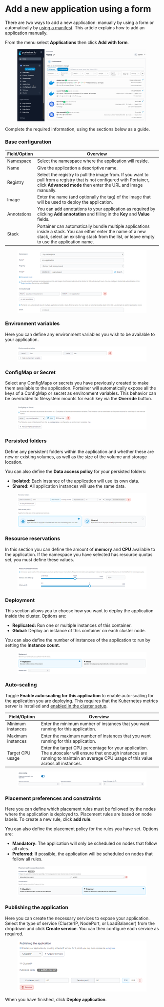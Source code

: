 # Add a new application using a form

There are two ways to add a new application: manually by using a form or automatically by [using a manifest](manifest.md). This article explains how to add an application manually.

From the menu select **Applications** then click **Add with form**.

<figure><img src="../../../.gitbook/assets/2.15-k8s_kubernetes_apps_add_with_form.gif" alt=""><figcaption></figcaption></figure>

Complete the required information, using the sections below as a guide.

### Base configuration

| Field/Option | Overview                                                                                                                                                                                                   |
| ------------ | ---------------------------------------------------------------------------------------------------------------------------------------------------------------------------------------------------------- |
| Namespace    | Select the namespace where the application will reside.                                                                                                                                                    |
| Name         | Give the application a descriptive name.                                                                                                                                                                   |
| Registry     | Select the registry to pull the image from. If you want to pull from a registry that is not configured with Portainer, click **Advanced mode** then enter the URL and image manually.                      |
| Image        | Enter the name (and optionally the tag) of the image that will be used to deploy the application.                                                                                                          |
| Annotations  | You can add annotations to your application as required by clicking **Add annotation** and filling in the **Key** and **Value** fields.                                                                    |
| Stack        | Portainer can automatically bundle multiple applications inside a stack. You can either enter the name of a new stack, select an existing stack from the list, or leave empty to use the application name. |

<figure><img src="../../../.gitbook/assets/2.18-k8s-applications-add-name.png" alt=""><figcaption></figcaption></figure>

### Environment variables

Here you can define any environment variables you wish to be available to your application.

<figure><img src="../../../.gitbook/assets/2.18-k8s-applications-add-envvar.png" alt=""><figcaption></figcaption></figure>

### ConfigMap or Secret

Select any ConfigMaps or secrets you have previously created to make them available to the application. Portainer will automatically expose all the keys of a ConfigMap or secret as environment variables. This behavior can be overridden to filesystem mounts for each key via the **Override** button.

<figure><img src="../../../.gitbook/assets/2.18-k8s-applications-add-configmap.png" alt=""><figcaption></figcaption></figure>

### Persisted folders

Define any persistent folders within the application and whether these are new or existing volumes, as well as the size of the volume and storage location.

You can also define the **Data access policy** for your persisted folders:

* **Isolated:** Each instance of the application will use its own data.
* **Shared**: All application instances will use the same data.

<figure><img src="../../../.gitbook/assets/2.18-k8s-applications-add-persisted.png" alt=""><figcaption></figcaption></figure>

### Resource reservations

In this section you can define the amount of **memory** and **CPU** available to the application. If the namespace you have selected has resource quotas set, you must define these values.

<figure><img src="../../../.gitbook/assets/2.18-k8s-applications-add-resourcequota.png" alt=""><figcaption></figcaption></figure>

### Deployment

This section allows you to choose how you want to deploy the application inside the cluster. Options are:

* **Replicated:** Run one or multiple instances of this container.
* **Global:** Deploy an instance of this container on each cluster node.

You can also define the number of instances of the application to run by setting the **Instance count**.

<figure><img src="../../../.gitbook/assets/2.15-kubernetes_applications_add_form_deployment.png" alt=""><figcaption></figcaption></figure>

### Auto-scaling

Toggle **Enable auto scaling for this application** to enable auto-scaling for the application you are deploying. This requires that the Kubernetes metrics server is installed and [enabled in the cluster setup](../cluster/setup.md#resources-and-metrics).

| Field/Option      | Overview                                                                                                                                                                                |
| ----------------- | --------------------------------------------------------------------------------------------------------------------------------------------------------------------------------------- |
| Minimum instances | Enter the minimum number of instances that you want running for this application.                                                                                                       |
| Maximum instances | Enter the maximum number of instances that you want running for this application.                                                                                                       |
| Target CPU usage  | Enter the target CPU percentage for your application. The autoscaler will ensure that enough instances are running to maintain an average CPU usage of this value across all instances. |

<figure><img src="../../../.gitbook/assets/2.15-kubernetes_applications_add_form_autoscaling.png" alt=""><figcaption></figcaption></figure>

### Placement preferences and constraints

Here you can define which placement rules must be followed by the nodes where the application is deployed to. Placement rules are based on node labels. To create a new rule, click **add rule**.

You can also define the placement policy for the rules you have set. Options are:

* **Mandatory:** The application will only be scheduled on nodes that follow all rules.
* **Preferred**: If possible, the application will be scheduled on nodes that follow all rules.

<figure><img src="../../../.gitbook/assets/2.15-kubernetes_applications_add_form_placements.png" alt=""><figcaption></figcaption></figure>

### Publishing the application

Here you can create the necessary services to expose your application. Select the type of service (ClusterIP, NodePort, or LoadBalancer) from the dropdown and click **Create service**. You can then configure each service as required.

<figure><img src="../../../.gitbook/assets/2.16-kubernetes-applications-add-publish.png" alt=""><figcaption></figcaption></figure>

When you have finished, click **Deploy application**.
